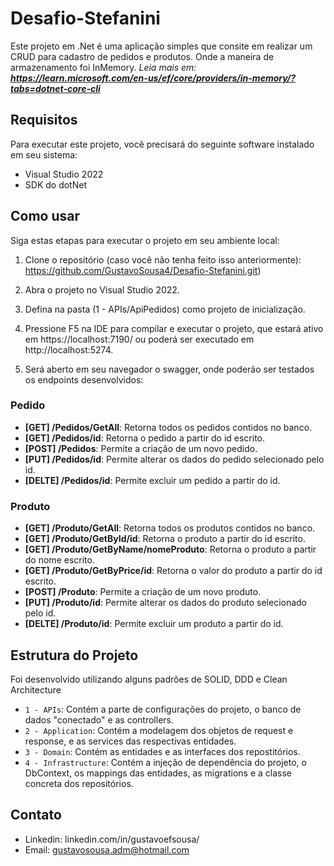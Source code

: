 # Desafio-Stefanini
Este projeto em .Net é uma aplicação simples que consite em realizar um CRUD para cadastro de pedidos e produtos. Onde a maneira de armazenamento foi InMemory. _Leia mais em: **https://learn.microsoft.com/en-us/ef/core/providers/in-memory/?tabs=dotnet-core-cli**_

## Requisitos

Para executar este projeto, você precisará do seguinte software instalado em seu sistema:

- Visual Studio 2022
- SDK do dotNet

## Como usar

Siga estas etapas para executar o projeto em seu ambiente local:

1. Clone o repositório (caso você não tenha feito isso anteriormente):
      https://github.com/GustavoSousa4/Desafio-Stefanini.git)
   
3. Abra o projeto no Visual Studio 2022.

4. Defina na pasta (1 - APIs/ApiPedidos) como projeto de inicialização.

5. Pressione F5 na IDE para compilar e executar o projeto, que estará ativo em https://localhost:7190/ ou poderá ser executado em http://localhost:5274.

6. Será aberto em seu navegador o swagger, onde poderão ser testados os endpoints desenvolvidos:

### Pedido
- **[GET] /Pedidos/GetAll**: Retorna todos os pedidos contidos no banco.
- **[GET] /Pedidos/id**: Retorna o pedido a partir do id escrito.
- **[POST] /Pedidos**: Permite a criação de um novo pedido.
- **[PUT] /Pedidos/id**: Permite alterar os dados do pedido selecionado pelo id.
- **[DELTE] /Pedidos/id**: Permite excluir um pedido a partir do id.
### Produto
- **[GET] /Produto/GetAll**: Retorna todos os produtos contidos no banco.
- **[GET] /Produto/GetById/id**: Retorna o produto a partir do id escrito.
- **[GET] /Produto/GetByName/nomeProduto**: Retorna o produto a partir do nome escrito.
- **[GET] /Produto/GetByPrice/id**: Retorna o valor do produto a partir do id escrito.
- **[POST] /Produto**: Permite a criação de um novo produto.
- **[PUT] /Produto/id**: Permite alterar os dados do produto selecionado pelo id.
- **[DELTE] /Produto/id**: Permite excluir um produto a partir do id.


## Estrutura do Projeto
Foi desenvolvido utilizando alguns padrões de SOLID, DDD e Clean Architecture

- `1 - APIs`: Contém a parte de configurações do projeto, o banco de dados "conectado" e as controllers.
- `2 - Application`: Contém a modelagem dos objetos de request e response, e as services das respectivas entidades.
- `3 - Domain`: Contém as entidades e as interfaces dos repostitórios.
- `4 - Infrastructure`: Contém a injeção de dependência do projeto, o DbContext, os mappings das entidades, as migrations e a classe concreta dos repositórios. 


## Contato
- Linkedin: linkedin.com/in/gustavoefsousa/
- Email: gustavosousa.adm@hotmail.com
